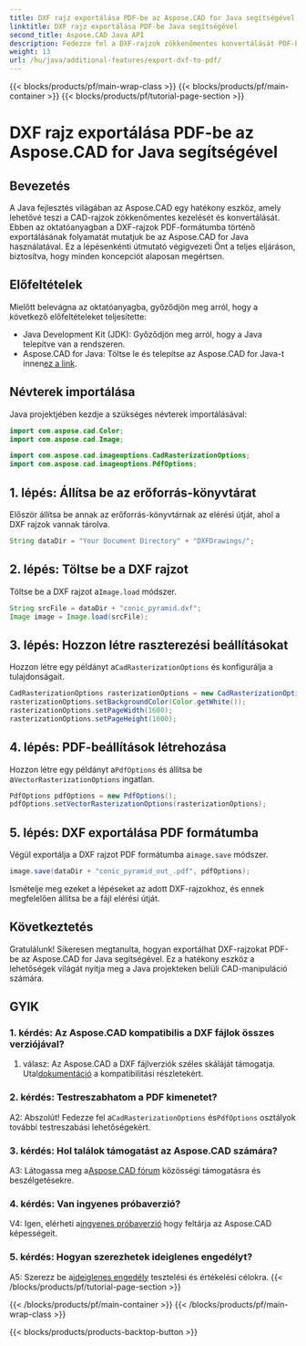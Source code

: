```yaml
---
title: DXF rajz exportálása PDF-be az Aspose.CAD for Java segítségével
linktitle: DXF rajz exportálása PDF-be Java segítségével
second_title: Aspose.CAD Java API
description: Fedezze fel a DXF-rajzok zökkenőmentes konvertálását PDF-be Java nyelven az Aspose.CAD segítségével. Fokozza könnyedén CAD-munkafolyamatát.
weight: 13
url: /hu/java/additional-features/export-dxf-to-pdf/
---
```


{{< blocks/products/pf/main-wrap-class >}}
{{< blocks/products/pf/main-container >}}
{{< blocks/products/pf/tutorial-page-section >}}

# DXF rajz exportálása PDF-be az Aspose.CAD for Java segítségével

## Bevezetés

A Java fejlesztés világában az Aspose.CAD egy hatékony eszköz, amely lehetővé teszi a CAD-rajzok zökkenőmentes kezelését és konvertálását. Ebben az oktatóanyagban a DXF-rajzok PDF-formátumba történő exportálásának folyamatát mutatjuk be az Aspose.CAD for Java használatával. Ez a lépésenkénti útmutató végigvezeti Önt a teljes eljáráson, biztosítva, hogy minden koncepciót alaposan megértsen.

## Előfeltételek

Mielőtt belevágna az oktatóanyagba, győződjön meg arról, hogy a következő előfeltételeket teljesítette:

- Java Development Kit (JDK): Győződjön meg arról, hogy a Java telepítve van a rendszeren.
-  Aspose.CAD for Java: Töltse le és telepítse az Aspose.CAD for Java-t innen[ez a link](https://releases.aspose.com/cad/java/).

## Névterek importálása

Java projektjében kezdje a szükséges névterek importálásával:

```java
import com.aspose.cad.Color;
import com.aspose.cad.Image;

import com.aspose.cad.imageoptions.CadRasterizationOptions;
import com.aspose.cad.imageoptions.PdfOptions;
```

## 1. lépés: Állítsa be az erőforrás-könyvtárat

Először állítsa be annak az erőforrás-könyvtárnak az elérési útját, ahol a DXF rajzok vannak tárolva.

```java
String dataDir = "Your Document Directory" + "DXFDrawings/";
```

## 2. lépés: Töltse be a DXF rajzot

 Töltse be a DXF rajzot a`Image.load` módszer.

```java
String srcFile = dataDir + "conic_pyramid.dxf";
Image image = Image.load(srcFile);
```

## 3. lépés: Hozzon létre raszterezési beállításokat

 Hozzon létre egy példányt a`CadRasterizationOptions` és konfigurálja a tulajdonságait.

```java
CadRasterizationOptions rasterizationOptions = new CadRasterizationOptions();
rasterizationOptions.setBackgroundColor(Color.getWhite());
rasterizationOptions.setPageWidth(1600);
rasterizationOptions.setPageHeight(1600);
```

## 4. lépés: PDF-beállítások létrehozása

 Hozzon létre egy példányt a`PdfOptions` és állítsa be a`VectorRasterizationOptions` ingatlan.

```java
PdfOptions pdfOptions = new PdfOptions();
pdfOptions.setVectorRasterizationOptions(rasterizationOptions);
```

## 5. lépés: DXF exportálása PDF formátumba

 Végül exportálja a DXF rajzot PDF formátumba a`image.save` módszer.

```java
image.save(dataDir + "conic_pyramid_out_.pdf", pdfOptions);
```

Ismételje meg ezeket a lépéseket az adott DXF-rajzokhoz, és ennek megfelelően állítsa be a fájl elérési útját.

## Következtetés

Gratulálunk! Sikeresen megtanulta, hogyan exportálhat DXF-rajzokat PDF-be az Aspose.CAD for Java segítségével. Ez a hatékony eszköz a lehetőségek világát nyitja meg a Java projekteken belüli CAD-manipuláció számára.

## GYIK

### 1. kérdés: Az Aspose.CAD kompatibilis a DXF fájlok összes verziójával?

 1. válasz: Az Aspose.CAD a DXF fájlverziók széles skáláját támogatja. Utal[dokumentáció](https://reference.aspose.com/cad/java/) a kompatibilitási részletekért.

### 2. kérdés: Testreszabhatom a PDF kimenetet?

 A2: Abszolút! Fedezze fel a`CadRasterizationOptions` és`PdfOptions` osztályok további testreszabási lehetőségekért.

### 3. kérdés: Hol találok támogatást az Aspose.CAD számára?

 A3: Látogassa meg a[Aspose.CAD fórum](https://forum.aspose.com/c/cad/19) közösségi támogatásra és beszélgetésekre.

### 4. kérdés: Van ingyenes próbaverzió?

 V4: Igen, elérheti a[ingyenes próbaverzió](https://releases.aspose.com/) hogy feltárja az Aspose.CAD képességeit.

### 5. kérdés: Hogyan szerezhetek ideiglenes engedélyt?

 A5: Szerezz be a[ideiglenes engedély](https://purchase.aspose.com/temporary-license/) tesztelési és értékelési célokra.
{{< /blocks/products/pf/tutorial-page-section >}}

{{< /blocks/products/pf/main-container >}}
{{< /blocks/products/pf/main-wrap-class >}}

{{< blocks/products/products-backtop-button >}}
